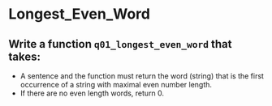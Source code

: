 # Longest_Even_Word

## Write a function `q01_longest_even_word` that takes:
 
- A sentence and the function must return the word (string) that is the first occurrence 
of a string with maximal even number length.
- If there are no even length words, return 0. 